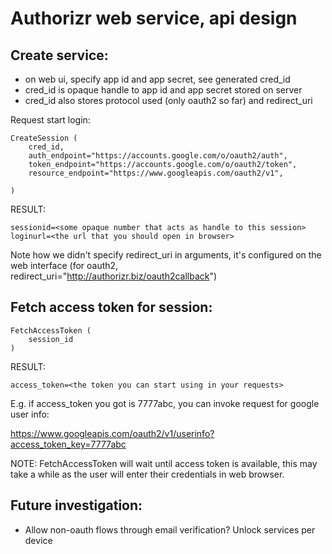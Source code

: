 # Authorizr web service, api design

## Create service:
 - on web ui, specify app id and app secret, see generated cred_id
 - cred_id is opaque handle to app id and app secret stored on server
 - cred_id also stores protocol used (only oauth2 so far) and redirect_uri

Request start login:

```
CreateSession (
	cred_id,	 
	auth_endpoint="https://accounts.google.com/o/oauth2/auth",	
    token_endpoint="https://accounts.google.com/o/oauth2/token",
    resource_endpoint="https://www.googleapis.com/oauth2/v1",
    
)
```

RESULT:

```
sessionid=<some opaque number that acts as handle to this session>
loginurl=<the url that you should open in browser>
```

Note how we didn't specify redirect_uri in arguments, it's configured on 
the web interface (for oauth2, 
redirect_uri="http://authorizr.biz/oauth2callback") 

## Fetch access token for session:

```
FetchAccessToken (
	session_id
)
```

RESULT:

```
access_token=<the token you can start using in your requests>
```

E.g. if access_token you got is 7777abc, you can invoke request 
for google user info:

https://www.googleapis.com/oauth2/v1/userinfo?access_token_key=7777abc

NOTE: FetchAccessToken will wait until access token is available, this 
may take a while as the user will enter their credentials in web browser.

## Future investigation:

- Allow non-oauth flows through email verification? Unlock services per device








